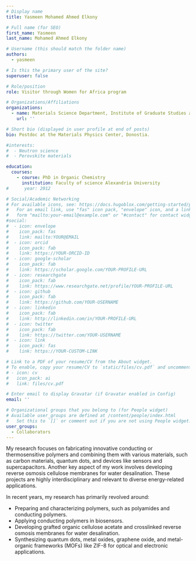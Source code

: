 ```yaml
---
# Display name
title: Yasmeen Mohamed Ahmed Elkony

# Full name (for SEO)
first_name: Yasmeen
last_name: Mohamed Ahmed Elkony

# Username (this should match the folder name)
authors:
  - yasmeen

# Is this the primary user of the site?
superuser: false

# Role/position
role: Visitor through Women for Africa program

# Organizations/Affiliations
organizations:
  - name: Materials Science Department, Institute of Graduate Studies and Research, Alexandria University
    url: ''

# Short bio (displayed in user profile at end of posts)
bio: Postdoc at the Materials Physics Center, Donostia.

#interests:
#  - Neutron science
#  - Perovskite materials

education:
  courses:
    - course: PhD in Organic Chemistry
      institution: Faculty of science Alexandria University
#      year: 2012

# Social/Academic Networking
# For available icons, see: https://docs.hugoblox.com/getting-started/page-builder/#icons
#   For an email link, use "fas" icon pack, "envelope" icon, and a link in the
#   form "mailto:your-email@example.com" or "#contact" for contact widget.
#social:
#  - icon: envelope
#    icon_pack: fas
#    link: mailto:YOUR@EMAIL
#  - icon: orcid
#    icon_pack: fab
#    link: https://YOUR-ORCID-ID
#  - icon: google-scholar
#    icon_pack: fab
#    link: https://scholar.google.com/YOUR-PROFILE-URL
#  - icon: researchgate
#    icon_pack: fab
#    link: https://www.researchgate.net/profile/YOUR-PROFILE-URL
#  - icon: github
#    icon_pack: fab
#    link: https://github.com/YOUR-USERNAME
#  - icon: linkedin
#    icon_pack: fab
#    link: http://linkedin.com/in/YOUR-PROFILE-URL
#  - icon: twitter
#    icon_pack: fab
#    link: https://twitter.com/YOUR-USERNAME
#  - icon: link
#    icon_pack: fas
#    link: https://YOUR-CUSTOM-LINK

# Link to a PDF of your resume/CV from the About widget.
# To enable, copy your resume/CV to `static/files/cv.pdf` and uncomment the lines below.
# - icon: cv
#   icon_pack: ai
#   link: files/cv.pdf

# Enter email to display Gravatar (if Gravatar enabled in Config)
email: ''

# Organizational groups that you belong to (for People widget)
# Available user_groups are defined at /content/people/index.html
#   Set this to `[]` or comment out if you are not using People widget.
user_groups:
  - Collaborators
---
```


My research focuses on fabricating innovative conducting or thermosensitive polymers and combining them with various materials, such as carbon materials, quantum dots, and devices like sensors and supercapacitors.
Another key aspect of my work involves developing reverse osmosis cellulose membranes for water desalination.
These projects are highly interdisciplinary and relevant to diverse energy-related applications.

In recent years, my research has primarily revolved around:
- Preparing and characterizing polymers, such as polyamides and conducting polymers.
- Applying conducting polymers in biosensors.
- Developing grafted organic cellulose acetate and crosslinked reverse osmosis membranes for water desalination.
- Synthesizing quantum dots, metal oxides, graphene oxide, and metal-organic frameworks (MOFs) like ZIF-8 for optical and electronic applications.
